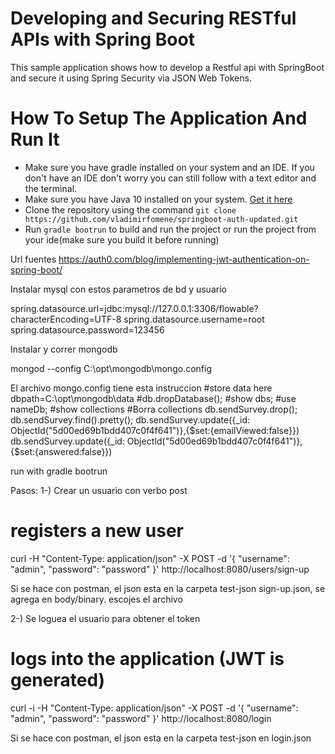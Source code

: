 # Developing and Securing RESTful APIs with Spring Boot
This sample application shows how to develop a Restful api with
SpringBoot and secure it using Spring Security via JSON Web Tokens.

# How To Setup The Application And Run It
* Make sure you have gradle installed on your system and an IDE. If 
you don't have an IDE don't worry you can still follow with a text editor and 
the terminal.
* Make sure you have Java 10 installed on your system. [Get it here](http://www.oracle.com/technetwork/java/javase/downloads/jdk10-downloads-4416644.html)
* Clone the repository using the command `git clone https://github.com/vladimirfomene/springboot-auth-updated.git`
* Run `gradle bootrun` to build and run the project or run the project from your ide(make sure you build it before running)


 Url fuentes 
https://auth0.com/blog/implementing-jwt-authentication-on-spring-boot/

Instalar mysql con estos parametros de bd y usuario

spring.datasource.url=jdbc:mysql://127.0.0.1:3306/flowable?characterEncoding=UTF-8
spring.datasource.username=root
spring.datasource.password=123456



  Instalar y correr mongodb
  
  
  
  mongod --config C:\opt\mongodb\mongo.config
  
  El archivo mongo.config tiene esta instruccion
              #store data here
              dbpath=C:\opt\mongodb\data
                #db.dropDatabase();
                 #show dbs;
                 #use nameDb;
                 #show collections
                 #Borra collections
                 db.sendSurvey.drop();
                 db.sendSurvey.find().pretty();
db.sendSurvey.update({_id: ObjectId("5d00ed69b1bdd407c0f4f641")},{$set:{emailViewed:false}})
db.sendSurvey.update({_id: ObjectId("5d00ed69b1bdd407c0f4f641")},{$set:{answered:false}})

run with gradle bootrun


Pasos:
 1-) Crear un usuario con verbo post
 

 # registers a new user
curl -H "Content-Type: application/json" -X POST -d '{
    "username": "admin",
    "password": "password"
}' http://localhost:8080/users/sign-up

Si se hace con postman, el json esta en la carpeta test-json
          sign-up.json, se agrega en body/binary. escojes el archivo

2-) Se loguea el usuario para obtener el token

# logs into the application (JWT is generated)
curl -i -H "Content-Type: application/json" -X POST -d '{
    "username": "admin",
    "password": "password"
}' http://localhost:8080/login

Si se hace con postman, el json esta en la carpeta test-json en login.json
 